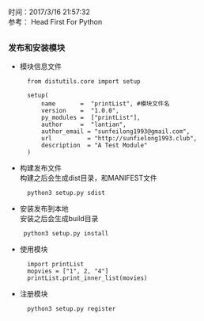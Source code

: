 ## 
时间：2017/3/16 21:57:32   
参考： Head First For Python
##

### 发布和安装模块
* 模块信息文件  
	
		from distutils.core import setup
		
		setup(
		    name       =  "printList", #模块文件名
		    version    =  "1.0.0",
		    py_modules =  ["printList"],
		    author     =  "lantian",
		    author_email = "sunfeilong1993@gmail.com",
		    url          = "http://sunfielong1993.club",
		    description  = "A Test Module"
		)

* 构建发布文件   
	构建之后会生成dist目录，和MANIFEST文件 

		python3 setup.py sdist
*  安装发布到本地  
	安装之后会生成build目录

		python3 setup.py install
* 使用模块

		import printList
		mopvies = ["1", 2, "4"]
		printList.print_inner_list(movies)
* 注册模块

		python3 setup.py register
		